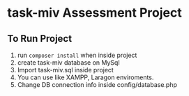 # task-miv Assessment Project

## To Run Project
1. run ```composer install``` when inside project
2. create task-miv database on MySql
3. Import task-miv.sql inside project
4. You can use like XAMPP, Laragon enviroments.
5. Change DB connection info inside config/database.php